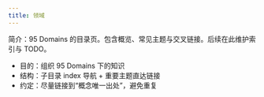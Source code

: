 ```yaml
---
title: 领域
---
```


简介：95 Domains 的目录页。包含概览、常见主题与交叉链接。后续在此维护索引与 TODO。

- 目的：组织 95 Domains 下的知识
- 结构：子目录 index 导航 + 重要主题直达链接
- 约定：尽量链接到“概念唯一出处”，避免重复
